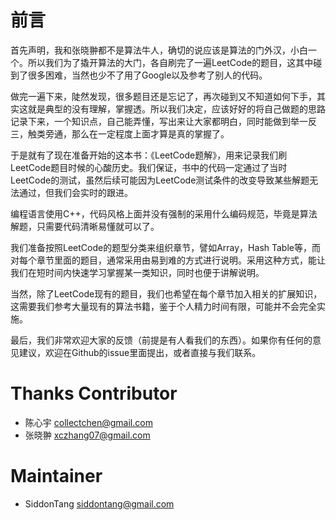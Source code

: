 # 前言
首先声明，我和张晓翀都不是算法牛人，确切的说应该是算法的门外汉，小白一个。所以我们为了撬开算法的大门，各自刷完了一遍LeetCode的题目，这其中碰到了很多困难，当然也少不了用了Google以及参考了别人的代码。

做完一遍下来，陡然发现，很多题目还是忘记了，再次碰到又不知道如何下手，其实这就是典型的没有理解，掌握透。所以我们决定，应该好好的将自己做题的思路记录下来，一个知识点，自己能弄懂，写出来让大家都明白，同时能做到举一反三，触类旁通，那么在一定程度上面才算是真的掌握了。

于是就有了现在准备开始的这本书：《LeetCode题解》，用来记录我们刷LeetCode题目时候的心酸历史。我们保证，书中的代码一定通过了当时LeetCode的测试，虽然后续可能因为LeetCode测试条件的改变导致某些解题无法通过，但我们会实时的跟进。

编程语言使用C++，代码风格上面并没有强制的采用什么编码规范，毕竟是算法解题，只需要代码清晰易懂就可以了。

我们准备按照LeetCode的题型分类来组织章节，譬如Array，Hash Table等，而对每个章节里面的题目，通常采用由易到难的方式进行说明。采用这种方式，能让我们在短时间内快速学习掌握某一类知识，同时也便于讲解说明。

当然，除了LeetCode现有的题目，我们也希望在每个章节加入相关的扩展知识，这需要我们参考大量现有的算法书籍，鉴于个人精力时间有限，可能并不会完全实施。

最后，我们非常欢迎大家的反馈（前提是有人看我们的东西）。如果你有任何的意见建议，欢迎在Github的issue里面提出，或者直接与我们联系。

# Thanks Contributor

+ 陈心宇 [collectchen@gmail.com](collectchen@gmail.com)
+ 张晓翀 [xczhang07@gmail.com](xczhang07@gmail.com)

# Maintainer
+ SiddonTang [siddontang@gmail.com](siddontang@gmail.com)
